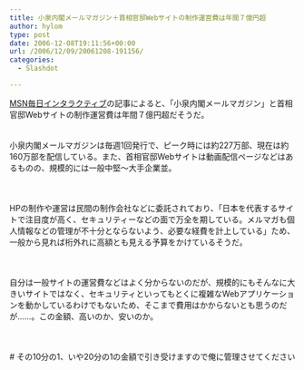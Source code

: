 ```yaml
---
title: 小泉内閣メールマガジン＋首相官邸Webサイトの制作運営費は年間７億円超
author: hylom
type: post
date: 2006-12-08T19:11:56+00:00
url: /2006/12/09/20061208-191156/
categories:
  - Slashdot

---
```

 [MSN毎日インタラクティブ][1]の記事によると、「小泉内閣メールマガジン」と首相官邸Webサイトの制作運営費は年間７億円超だそうだ。  
</br>   
小泉内閣メールマガジンは毎週1回発行で、ピーク時には約227万部、現在は約160万部を配信している。また、首相官邸Webサイトは動画配信ページなどはあるものの、規模的には一般中堅〜大手企業並。</br>  
</br>   
HPの制作や運営は民間の制作会社などに委託されており、「日本を代表するサイトで注目度が高く、セキュリティーなどの面で万全を期している。メルマガも個人情報などの管理が不十分とならないよう、必要な経費を計上している」ため、一般から見れば桁外れに高額とも見える予算をかけているそうだ。</br>  
</br>   
自分は一般サイトの運営費などはよく分からないのだが、規模的にもそんなに大きいサイトではなく、セキュリティといってもとくに複雑なWebアプリケーションを動かしているわけでもないため、そこまで費用はかからないとも思うのだが……。この金額、高いのか、安いのか。</br>  
</br>   
\# その10分の1、いや20分の1の金額で引き受けますので俺に管理させてください</br>  
</br>

 [1]: http://www.mainichi-msn.co.jp/today/news/20061209k0000m010098000c.html
